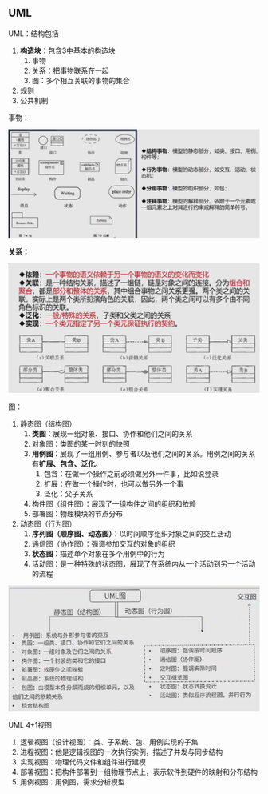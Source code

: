 
## UML
UML：结构包括
1. **构造块**：包含3中基本的构造块
   1. 事物
   2. 关系：把事物联系在一起
   3. 图：多个相互关联的事物的集合
2. 规则
3. 公共机制

事物：

![img.png](img/11.2uml事物.png)

**关系：**

![img.png](img/11.2uml关系.png)

图：
1. 静态图（结构图）
   1. **类图**：展现一组对象、接口、协作和他们之间的关系
   2. 对象图：类图的某一时刻的快照
   3. **用例图**：展现了一组用例、参与者以及他们之间的关系。用例之间的关系有**扩展、包含、泛化**。
      1. 包含：在做一个操作之前必须做另外一件事，比如说登录
      2. 扩展：在做一个操作时，也可以做另外一个事
      3. 泛化：父子关系
   4. 构件图（组件图）：展现了一组构件之间的组织和依赖
   5. 部署图：物理模块的节点分布
2. 动态图（行为图）
   1. **序列图（顺序图、动态图）**：以时间顺序组织对象之间的交互活动
   2. 通信图（协作图）：强调参加交互的对象的组织
   3. **状态图**：描述单个对象在多个用例中的行为
   4. 活动图：是一种特殊的状态图，展现了在系统内从一个活动到另一个活动的流程 

![img.png](img/11.2uml图.png)


UML 4+1视图
1. 逻辑视图（设计视图）：类、子系统、包、用例实现的子集
2. 进程视图：他是逻辑视图的一次执行实例，描述了并发与同步结构
3. 实现视图：物理代码文件和组件进行建模
4. 部署视图：把构件部署到一组物理节点上，表示软件到硬件的映射和分布结构
5. 用例视图：用例图，需求分析模型